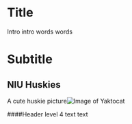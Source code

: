 # Title

Intro intro words words
# Subtitle
## NIU Huskies
A cute huskie picture![Image of Yaktocat](https://octodex.github.com/images/yaktocat.png)





####Header level 4
text text
